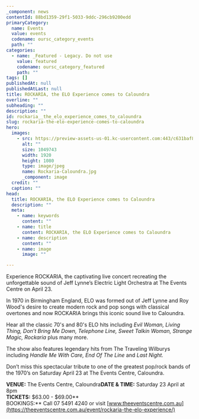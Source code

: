 ```yaml
---
_component: news
contentId: 88bd1359-29f1-5033-9ddc-296cb9200edd
primaryCategory:
  name: Events
  value: events
  codename: oursc_category_events
  path: ""
categories:
  - name: _Featured - Legacy. Do not use
    value: featured
    codename: oursc_category_featured
    path: ""
tags: []
publishedAt: null
publishedAtLast: null
title: ROCKARIA, the ELO Experience comes to Caloundra
overline: ""
subheading: ""
description: ""
id: rockaria__the_elo_experience_comes_to_caloundra
slug: rockaria-the-elo-experience-comes-to-caloundra
hero:
  images:
    - src: https://preview-assets-us-01.kc-usercontent.com:443/c631baf8-1b46-001f-580c-d0001b68b4a8/5b7be01a-f9a9-44d9-a084-cc0aca57f79e/Rockaria-Caloundra.jpg
      alt: ""
      size: 1049743
      width: 1920
      height: 1080
      type: image/jpeg
      name: Rockaria-Caloundra.jpg
      _component: image
  credit: ""
  caption: ""
head:
  title: ROCKARIA, the ELO Experience comes to Caloundra
  description: ""
  meta:
    - name: keywords
      content: ""
    - name: title
      content: ROCKARIA, the ELO Experience comes to Caloundra
    - name: description
      content: ""
    - name: image
      image: ""

---
```

Experience ROCKARIA, the captivating live concert recreating the unforgettable sound of Jeff Lynne’s Electric Light Orchestra at The Events Centre on April 23.

In 1970 in Birmingham England, ELO was formed out of Jeff Lynne and Roy Wood's desire to create modern rock and pop songs with classical overtones and now ROCKARIA brings this iconic sound live to Caloundra.

Hear all the classic 70's and 80's ELO hits including *Evil Woman, Living Thing, Don’t Bring Me Down, Telephone Line, Sweet Talkin Woman, Strange Magic, Rockaria* plus many more.

The show also features legendary hits from The Traveling Wilburys including *Handle Me With Care, End Of The Line* and *Last Night.*

Don’t miss this spectacular tribute to one of the greatest pop/rock bands of the 1970’s on Saturday April 23 at The Events Centre, Caloundra.

**VENUE:** The Events Centre, Caloundra**DATE & TIME:** Saturday 23 April at 8pm\
**TICKETS:** $63.00 - $69.00\*\*\
BOOKINGS:\*\* Call 07 5491 4240 or visit [www.theeventscentre.com.au](https://theeventscentre.com.au/event/rockaria-the-elo-experience/)
